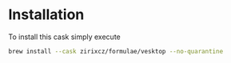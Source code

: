 # Installation

To install this cask simply execute

```bash
brew install --cask zirixcz/formulae/vesktop --no-quarantine
```
